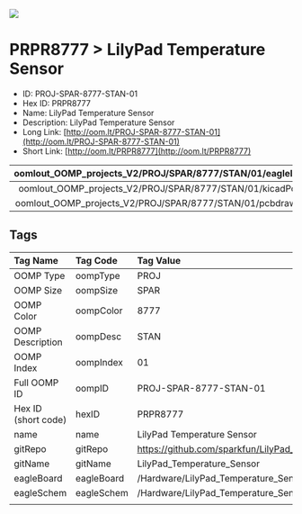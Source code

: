 


  
![][im]
# PRPR8777 > LilyPad Temperature Sensor

- ID: PROJ-SPAR-8777-STAN-01
- Hex ID: PRPR8777
- Name: LilyPad Temperature Sensor
- Description: LilyPad Temperature Sensor
- Long Link: [http://oom.lt/PROJ-SPAR-8777-STAN-01](http://oom.lt/PROJ-SPAR-8777-STAN-01)
- Short Link: [http://oom.lt/PRPR8777](http://oom.lt/PRPR8777)
  

|oomlout_OOMP_projects_V2/PROJ/SPAR/8777/STAN/01/eagleImage.png|oomlout_OOMP_projects_V2/PROJ/SPAR/8777/STAN/01/eagleSchemImage.png|oomlout_OOMP_projects_V2/PROJ/SPAR/8777/STAN/01/kicadPcb3dFront.png|oomlout_OOMP_projects_V2/PROJ/SPAR/8777/STAN/01/kicadPcb3dBack.png|
| :---: | :---: | :---: | :---: |
|oomlout_OOMP_projects_V2/PROJ/SPAR/8777/STAN/01/kicadPcb3d.png|oomlout_OOMP_projects_V2/PROJ/SPAR/8777/STAN/01/bomBack.png|oomlout_OOMP_projects_V2/PROJ/SPAR/8777/STAN/01/bomFront.png|oomlout_OOMP_projects_V2/PROJ/SPAR/8777/STAN/01/pcbdraw.svg|
|oomlout_OOMP_projects_V2/PROJ/SPAR/8777/STAN/01/pcbdrawBack.svg||||

## Tags
  

|Tag Name|Tag Code|Tag Value|
| :--- | :--- | :--- |
|OOMP Type|oompType|PROJ|
|OOMP Size|oompSize|SPAR|
|OOMP Color|oompColor|8777|
|OOMP Description|oompDesc|STAN|
|OOMP Index|oompIndex|01|
|Full OOMP ID|oompID|PROJ-SPAR-8777-STAN-01|
|Hex ID (short code)|hexID|PRPR8777|
|name|name|LilyPad Temperature Sensor|
|gitRepo|gitRepo|https://github.com/sparkfun/LilyPad_Temperature_Sensor|
|gitName|gitName|LilyPad_Temperature_Sensor|
|eagleBoard|eagleBoard|/Hardware/LilyPad_Temperature_Sensor.brd|
|eagleSchem|eagleSchem|/Hardware/LilyPad_Temperature_Sensor.sch|
||||



[im]: PROJ/SPAR/8777/STAN/01/kicadPcb3d_450.png
